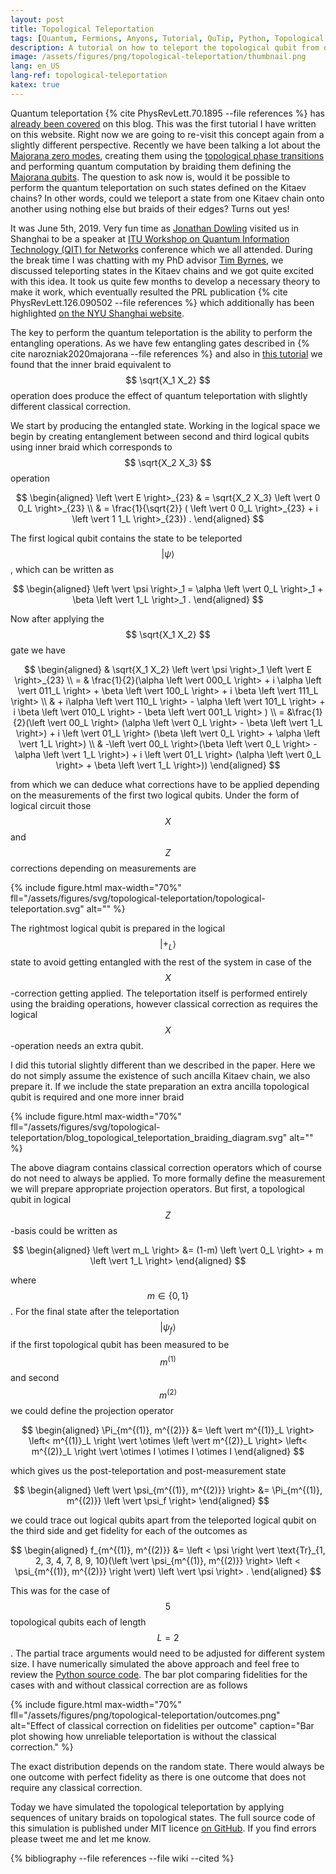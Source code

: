```yaml
---
layout: post
title: Topological Teleportation
tags: [Quantum, Fermions, Anyons, Tutorial, QuTip, Python, Topological Quantum Computing]
description: A tutorial on how to teleport the topological qubit from one Kitaev chain onto another by applying nothing else but braiding operation between the domain edges.
image: /assets/figures/png/topological-teleportation/thumbnail.png
lang: en_US
lang-ref: topological-teleportation
katex: true
---
```


Quantum teleportation {% cite PhysRevLett.70.1895 --file references %} has [already been covered](/2020/03/22/simulating-quantum-teleportation/) on this blog. This was the first tutorial I have written on this website. Right now we are going to re-visit this concept again from a slightly different perspective. Recently we have been talking a lot about the [Majorana zero modes](/2020/04/09/mzms/), creating them using the [topological phase transitions](/2021/05/09/braiding/) and performing quantum computation by braiding them defining the [Majorana qubits](/2021/06/09/majorana-qubits/). The question to ask now is, would it be possible to perform the quantum teleportation on such states defined on the Kitaev chains? In other words, could we teleport a state from one Kitaev chain onto another using nothing else but braids of their edges? Turns out yes!

It was June 5th, 2019. Very fun time as [Jonathan Dowling](https://en.wikipedia.org/wiki/Jonathan_Dowling) visited us in Shanghai to be a speaker at [ITU Workshop on Quantum Information Technology (QIT) for Networks](https://www.itu.int/en/ITU-T/Workshops-and-Seminars/2019060507/Pages/default.aspx) conference which we all attended. During the break time I was chatting with my PhD advisor [Tim Byrnes](https://nyu.timbyrnes.net/), we discussed teleporting states in the Kitaev chains and we got quite excited with this idea. It took us quite few months to develop a necessary theory to make it work, which eventually resulted the PRL publication {% cite PhysRevLett.126.090502 --file references %} which additionally has been highlighted [on the NYU Shanghai website](https://shanghai.nyu.edu/news/nyu-shanghai-scientists-develop-method-teleporting-quantum-states-using-majorana-fermions).

The key to perform the quantum teleportation is the ability to perform the entangling operations. As we have few entangling gates described in {% cite narozniak2020majorana --file references %} and also in [this tutorial](/2021/06/09/majorana-qubits/) we found that the inner braid equivalent to $$ \sqrt{X_1 X_2} $$ operation does produce the effect of quantum teleportation with slightly different classical correction.

We start by producing the entangled state. Working in the logical space we begin by creating entanglement between second and third logical qubits using inner braid which corresponds to $$ \sqrt{X_2 X_3} $$ operation

$$
\begin{aligned}
     \left \vert E \right>_{23} & = \sqrt{X_2 X_3} \left \vert 0 0_L \right>_{23} \\
     & =
     \frac{1}{\sqrt{2}} ( \left \vert 0 0_L \right>_{23} + i \left \vert 1 1_L \right>_{23}) .
\end{aligned}
$$

The first logical qubit contains the state to be teleported $$ \left \vert \psi \right> $$, which can be written as

$$
\begin{aligned}
    \left \vert \psi \right>_1  =  \alpha \left \vert 0_L \right>_1 + \beta \left \vert 1_L \right>_1 .
\end{aligned}
$$

Now after applying the $$ \sqrt{X_1 X_2} $$ gate we have

$$
\begin{aligned}
& \sqrt{X_1 X_2}  \left \vert \psi \right>_1   \left \vert E \right>_{23} \\
=  & \frac{1}{2}(\alpha \left \vert 000_L \right> + i \alpha \left \vert 011_L \right> + \beta \left \vert 100_L \right> + i \beta \left \vert 111_L \right> \\
& +
      i\alpha \left \vert 110_L \right> - \alpha \left \vert 101_L \right> + i \beta \left \vert 010_L \right> - \beta \left \vert 001_L \right> ) \\
= &\frac{1}{2}(\left \vert 00_L \right> (\alpha \left \vert 0_L \right> - \beta \left \vert 1_L \right>) + i \left \vert 01_L \right> (\beta \left \vert 0_L \right> + \alpha \left \vert 1_L \right>) \\
 & -\left \vert 00_L \right>(\beta \left \vert 0_L \right> - \alpha \left \vert 1_L \right>) + i \left \vert 01_L \right> (\alpha \left \vert 0_L \right> + \beta \left \vert 1_L \right>))
\end{aligned}
$$

from which we can deduce what corrections have to be applied depending on the measurements of the first two logical qubits. Under the form of logical circuit those $$ X $$ and $$ Z $$ corrections depending on measurements are

{% include figure.html max-width="70%" fll="/assets/figures/svg/topological-teleportation/topological-teleportation.svg" alt="" %}

The rightmost logical qubit is prepared in the logical $$ \left \vert +_L \right> $$ state to avoid getting entangled with the rest of the system in case of the $$ X $$-correction getting applied. The teleportation itself is performed entirely using the braiding operations, however classical correction as requires the logical $$ X $$-operation needs an extra qubit.

I did this tutorial slightly different than we described in the paper. Here we do not simply assume the existence of such ancilla Kitaev chain, we also prepare it. If we include the state preparation an extra ancilla topological qubit is required and one more inner braid

{% include figure.html max-width="70%" fll="/assets/figures/svg/topological-teleportation/blog_topological_teleportation_braiding_diagram.svg" alt="" %}

The above diagram contains classical correction operators which of course do not need to always be applied. To more formally define the measurement we will prepare appropriate projection operators. But first, a topological qubit in logical $$ Z $$-basis could be written as

$$
\begin{aligned}
\left \vert m_L \right> &= (1-m) \left \vert 0_L \right> + m \left \vert 1_L \right>
\end{aligned}
$$

where $$ m \in \{0, 1\} $$. For the final state after the teleportation $$ \left \vert \psi_f \right> $$ if the first topological qubit has been measured to be $$ m^{(1)} $$ and second $$ m^{(2)} $$ we could define the projection operator

$$
\begin{aligned}
\Pi_{m^{(1)}, m^{(2)}} &= \left \vert m^{(1)}_L \right> \left< m^{(1)}_L \right \vert \otimes \left \vert m^{(2)}_L \right> \left< m^{(2)}_L \right \vert \otimes I \otimes I \otimes I
\end{aligned}
$$

which gives us the post-teleportation and post-measurement state

$$
\begin{aligned}
 \left \vert \psi_{m^{(1)}, m^{(2)}} \right> &= \Pi_{m^{(1)}, m^{(2)}} \left \vert \psi_f \right>
\end{aligned}
$$

we could trace out logical qubits apart from the teleported logical qubit on the third side and get fidelity for each of the outcomes as

$$
\begin{aligned}
 f_{m^{(1)}, m^{(2)}} &= \left < \psi \right \vert \text{Tr}_{1, 2, 3, 4, 7, 8, 9, 10}(\left \vert \psi_{m^{(1)}, m^{(2)}} \right> \left < \psi_{m^{(1)}, m^{(2)}} \right \vert) \left \vert \psi \right> .
\end{aligned}
$$

This was for the case of $$ 5 $$ topological qubits each of length $$ L = 2 $$. The partial trace arguments would need to be adjusted for different system size. I have numerically simulated the above approach and feel free to review the [Python source code](https://github.com/marekyggdrasil/majorana/blob/40e12fa0f9ae7f22eebd11ead92ed15e7d97aefc/teleport.py). The bar plot comparing fidelities for the cases with and without classical correction are as follows

{% include figure.html
max-width="70%" fll="/assets/figures/png/topological-teleportation/outcomes.png" alt="Effect of classical correction on fidelities per outcome"
caption="Bar plot showing how unreliable teleportation is without the classical correction." %}

The exact distribution depends on the random state. There would always be one outcome with perfect fidelity as there is one outcome that does not require any classical correction.

Today we have simulated the topological teleportation by applying sequences of unitary braids on topological states. The full source code of this simulation is published under MIT licence [on GitHub](https://github.com/marekyggdrasil/majorana). If you find errors please tweet me and let me know.

{% bibliography --file references --file wiki --cited %}

